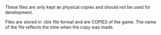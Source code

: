 These files are only kept as physical copies and should not be used for development.

Files are stored in .rblx file format and are COPIES of the game. The name of the file reflects the time when the copy was made.
